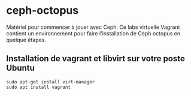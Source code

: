 # ceph-octopus
Matériel pour commencer à jouer avec Ceph. Ce labs virtuelle Vagrant contient un environnement pour faire l'installation de Ceph octopus en quelque étapes. 
## Installation de vagrant et libvirt sur votre poste Ubuntu
```
sudo apt-get install virt-manager
sudo apt install vagrant
```
